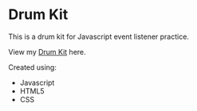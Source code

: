 # Drum Kit
<p>This is a drum kit for Javascript event listener practice.</p>
<p>View my <a href="https://gabbyj.github.io/Drum-Kit/" target="_blank">Drum Kit</a> here.</p>

<p>Created using:</p>
<ul>
  <li>Javascript</li>
  <li>HTML5</li>
  <li>CSS</li>
</ul>
